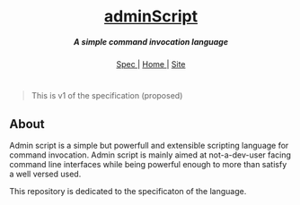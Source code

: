 <h1 align="center">
    <b><a href="https://github.com/Admin-Script/specification">adminScript</a></b>
</h1>

<h5 align="center">
    A simple command invocation language
</h5>

<p align="center">
    <a href="https://github.com/Admin-Script/specification">
        Spec
    </a> |
    <a href="https://github.com/Admin-Script">
        Home
    </a> |
    <a href="https://admin-script.github.io/specification">
        Site
    </a>
</p>

#

> This is v1 of the specification (proposed)

## About

Admin script is a simple but powerfull and extensible scripting
language for command invocation. Admin script is mainly aimed at
not-a-dev-user facing command line interfaces while being powerful enough
to more than satisfy a well versed used.

This repository is dedicated to the specificaton of the language.